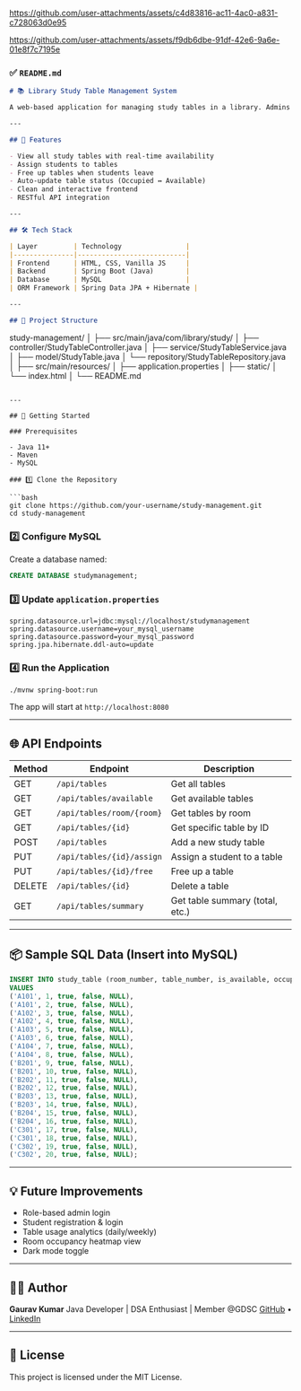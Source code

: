 




https://github.com/user-attachments/assets/c4d83816-ac11-4ac0-a831-c728063d0e95



https://github.com/user-attachments/assets/f9db6dbe-91df-42e6-9a6e-01e8f7c7195e

### ✅ `README.md`
```markdown
# 📚 Library Study Table Management System

A web-based application for managing study tables in a library. Admins can assign students to tables, monitor occupied and available tables, and free up tables when students leave — all through an intuitive interface.

---

## 🧩 Features

- View all study tables with real-time availability
- Assign students to tables
- Free up tables when students leave
- Auto-update table status (Occupied ↔ Available)
- Clean and interactive frontend
- RESTful API integration

---

## 🛠️ Tech Stack

| Layer         | Technology                |
|---------------|---------------------------|
| Frontend      | HTML, CSS, Vanilla JS     |
| Backend       | Spring Boot (Java)        |
| Database      | MySQL                     |
| ORM Framework | Spring Data JPA + Hibernate |

---

## 📁 Project Structure

```

study-management/
│
├── src/main/java/com/library/study/
│   ├── controller/StudyTableController.java
│   ├── service/StudyTableService.java
│   ├── model/StudyTable.java
│   └── repository/StudyTableRepository.java
│
├── src/main/resources/
│   ├── application.properties
│
├── static/
│   └── index.html
│
└── README.md

````

---

## 🚀 Getting Started

### Prerequisites

- Java 11+
- Maven
- MySQL

### 1️⃣ Clone the Repository

```bash
git clone https://github.com/your-username/study-management.git
cd study-management
````

### 2️⃣ Configure MySQL

Create a database named:

```sql
CREATE DATABASE studymanagement;
```

### 3️⃣ Update `application.properties`

```properties
spring.datasource.url=jdbc:mysql://localhost/studymanagement
spring.datasource.username=your_mysql_username
spring.datasource.password=your_mysql_password
spring.jpa.hibernate.ddl-auto=update
```

### 4️⃣ Run the Application

```bash
./mvnw spring-boot:run
```

The app will start at `http://localhost:8080`

---

## 🌐 API Endpoints

| Method | Endpoint                  | Description                     |
| ------ | ------------------------- | ------------------------------- |
| GET    | `/api/tables`             | Get all tables                  |
| GET    | `/api/tables/available`   | Get available tables            |
| GET    | `/api/tables/room/{room}` | Get tables by room              |
| GET    | `/api/tables/{id}`        | Get specific table by ID        |
| POST   | `/api/tables`             | Add a new study table           |
| PUT    | `/api/tables/{id}/assign` | Assign a student to a table     |
| PUT    | `/api/tables/{id}/free`   | Free up a table                 |
| DELETE | `/api/tables/{id}`        | Delete a table                  |
| GET    | `/api/tables/summary`     | Get table summary (total, etc.) |

---

## 📦 Sample SQL Data (Insert into MySQL)

```sql
INSERT INTO study_table (room_number, table_number, is_available, occupied, assigned_student)
VALUES
('A101', 1, true, false, NULL),
('A101', 2, true, false, NULL),
('A102', 3, true, false, NULL),
('A102', 4, true, false, NULL),
('A103', 5, true, false, NULL),
('A103', 6, true, false, NULL),
('A104', 7, true, false, NULL),
('A104', 8, true, false, NULL),
('B201', 9, true, false, NULL),
('B201', 10, true, false, NULL),
('B202', 11, true, false, NULL),
('B202', 12, true, false, NULL),
('B203', 13, true, false, NULL),
('B203', 14, true, false, NULL),
('B204', 15, true, false, NULL),
('B204', 16, true, false, NULL),
('C301', 17, true, false, NULL),
('C301', 18, true, false, NULL),
('C302', 19, true, false, NULL),
('C302', 20, true, false, NULL);
```

---

## 💡 Future Improvements

* Role-based admin login
* Student registration & login
* Table usage analytics (daily/weekly)
* Room occupancy heatmap view
* Dark mode toggle

---

## 🧑‍💻 Author

**Gaurav Kumar**
Java Developer | DSA Enthusiast | Member @GDSC
[GitHub](https://github.com/GrvKmr2003) • [LinkedIn](https://www.linkedin.com/in/gaurav_kumar)

---

## 📄 License

This project is licensed under the MIT License.

```
